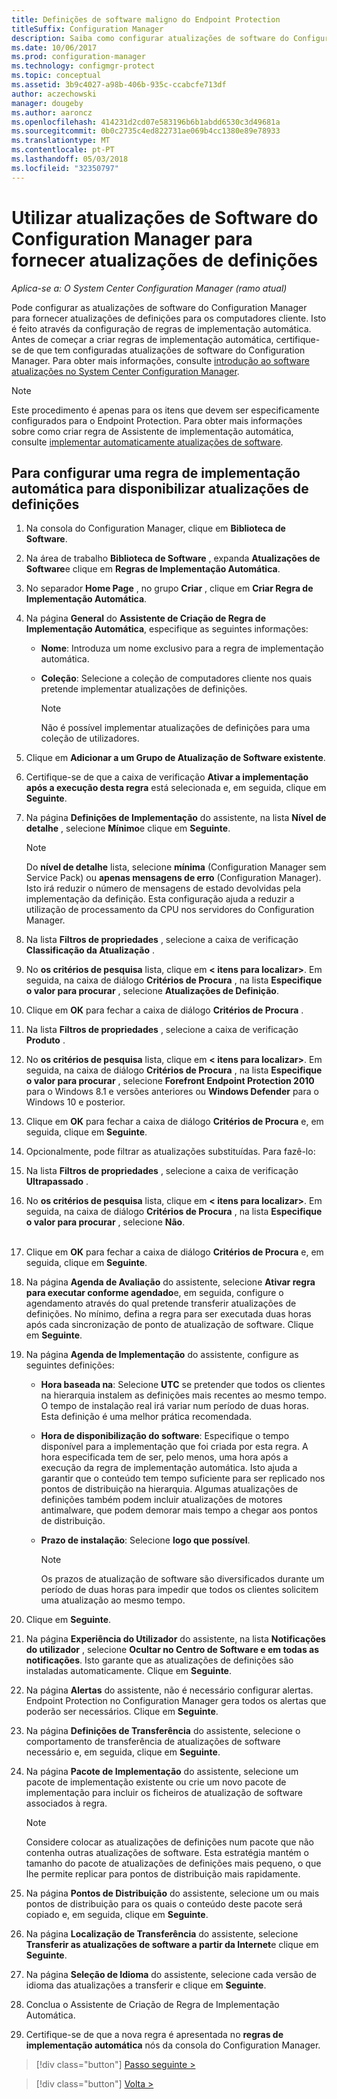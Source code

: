 ```yaml
---
title: Definições de software maligno do Endpoint Protection
titleSuffix: Configuration Manager
description: Saiba como configurar atualizações de software do Configuration Manager para fornecer atualizações de definições para os computadores cliente.
ms.date: 10/06/2017
ms.prod: configuration-manager
ms.technology: configmgr-protect
ms.topic: conceptual
ms.assetid: 3b9c4027-a98b-406b-935c-ccabcfe713df
author: aczechowski
manager: dougeby
ms.author: aaroncz
ms.openlocfilehash: 414231d2cd07e583196b6b1abdd6530c3d49681a
ms.sourcegitcommit: 0b0c2735c4ed822731ae069b4cc1380e89e78933
ms.translationtype: MT
ms.contentlocale: pt-PT
ms.lasthandoff: 05/03/2018
ms.locfileid: "32350797"
---
```

#  <a name="using-configuration-manager-software-updates-to-deliver-definition-updates"></a>Utilizar atualizações de Software do Configuration Manager para fornecer atualizações de definições

*Aplica-se a: O System Center Configuration Manager (ramo atual)*


 Pode configurar as atualizações de software do Configuration Manager para fornecer atualizações de definições para os computadores cliente. Isto é feito através da configuração de regras de implementação automática. Antes de começar a criar regras de implementação automática, certifique-se de que tem configuradas atualizações de software do Configuration Manager. Para obter mais informações, consulte [introdução ao software atualizações no System Center Configuration Manager](/sccm/sum/understand/software-updates-introduction).

> [!NOTE]
>  Este procedimento é apenas para os itens que devem ser especificamente configurados para o Endpoint Protection. Para obter mais informações sobre como criar regra de Assistente de implementação automática, consulte [implementar automaticamente atualizações de software](/sccm/sum/deploy-use/automatically-deploy-software-updates).

## <a name="to-configure-an-automatic-deployment-rule-to-deliver-definition-updates"></a>Para configurar uma regra de implementação automática para disponibilizar atualizações de definições

1.  Na consola do Configuration Manager, clique em **Biblioteca de Software**.

2.  Na área de trabalho **Biblioteca de Software** , expanda **Atualizações de Software**e clique em **Regras de Implementação Automática**.

3.  No separador **Home Page** , no grupo **Criar** , clique em **Criar Regra de Implementação Automática**.

4.  Na página **General** do **Assistente de Criação de Regra de Implementação Automática**, especifique as seguintes informações:

    -   **Nome**: Introduza um nome exclusivo para a regra de implementação automática.

    -   **Coleção**: Selecione a coleção de computadores cliente nos quais pretende implementar atualizações de definições.

        > [!NOTE]
        >  Não é possível implementar atualizações de definições para uma coleção de utilizadores.

5.  Clique em **Adicionar a um Grupo de Atualização de Software existente**.

6.  Certifique-se de que a caixa de verificação  **Ativar a implementação após a execução desta regra** está selecionada e, em seguida, clique em **Seguinte**.

7.  Na página **Definições de Implementação** do assistente, na lista **Nível de detalhe** , selecione **Mínimo**e clique em **Seguinte**.

    > [!NOTE]
    >  Do **nível de detalhe** lista, selecione **mínima** (Configuration Manager sem Service Pack) ou **apenas mensagens de erro** (Configuration Manager). Isto irá reduzir o número de mensagens de estado devolvidas pela implementação da definição. Esta configuração ajuda a reduzir a utilização de processamento da CPU nos servidores do Configuration Manager.

8.  Na lista **Filtros de propriedades** , selecione a caixa de verificação **Classificação da Atualização** .

9. No **os critérios de pesquisa** lista, clique em **< itens para localizar\>**. Em seguida, na caixa de diálogo **Critérios de Procura** , na lista **Especifique o valor para procurar** , selecione **Atualizações de Definição**.

10. Clique em **OK** para fechar a caixa de diálogo **Critérios de Procura** .

11. Na lista **Filtros de propriedades** , selecione a caixa de verificação **Produto** .

12. No **os critérios de pesquisa** lista, clique em **< itens para localizar\>**. Em seguida, na caixa de diálogo **Critérios de Procura** , na lista **Especifique o valor para procurar** , selecione **Forefront Endpoint Protection 2010** para o Windows 8.1 e versões anteriores ou **Windows Defender** para o Windows 10 e posterior.

13. Clique em **OK** para fechar a caixa de diálogo **Critérios de Procura** e, em seguida, clique em **Seguinte**.

14. Opcionalmente, pode filtrar as atualizações substituídas.   Para fazê-lo:
  1.  Na lista **Filtros de propriedades** , selecione a caixa de verificação **Ultrapassado** .
  2.  No **os critérios de pesquisa** lista, clique em **< itens para localizar\>**. Em seguida, na caixa de diálogo **Critérios de Procura** , na lista **Especifique o valor para procurar** , selecione **Não**.  <br><br>

15. Clique em **OK** para fechar a caixa de diálogo **Critérios de Procura** e, em seguida, clique em **Seguinte**.

16. Na página **Agenda de Avaliação** do assistente, selecione **Ativar regra para executar conforme agendado**e, em seguida, configure o agendamento através do qual pretende transferir atualizações de definições. No mínimo, defina a regra para ser executada duas horas após cada sincronização de ponto de atualização de software. Clique em **Seguinte**.

17. Na página **Agenda de Implementação** do assistente, configure as seguintes definições:

    -   **Hora baseada na**: Selecione **UTC** se pretender que todos os clientes na hierarquia instalem as definições mais recentes ao mesmo tempo. O tempo de instalação real irá variar num período de duas horas. Esta definição é uma melhor prática recomendada.

    -   **Hora de disponibilização do software**: Especifique o tempo disponível para a implementação que foi criada por esta regra. A hora especificada tem de ser, pelo menos, uma hora após a execução da regra de implementação automática. Isto ajuda a garantir que o conteúdo tem tempo suficiente para ser replicado nos pontos de distribuição na hierarquia. Algumas atualizações de definições também podem incluir atualizações de motores antimalware, que podem demorar mais tempo a chegar aos pontos de distribuição.

    -   **Prazo de instalação**: Selecione **logo que possível**.

        > [!NOTE]
        >  Os prazos de atualização de software são diversificados durante um período de duas horas para impedir que todos os clientes solicitem uma atualização ao mesmo tempo.

18. Clique em **Seguinte**.

19. Na página **Experiência do Utilizador** do assistente, na lista **Notificações do utilizador** , selecione **Ocultar no Centro de Software e em todas as notificações**.   Isto garante que as atualizações de definições são instaladas automaticamente. Clique em **Seguinte**.

20. Na página **Alertas** do assistente, não é necessário configurar alertas. Endpoint Protection no Configuration Manager gera todos os alertas que poderão ser necessários. Clique em **Seguinte**.

21. Na página **Definições de Transferência** do assistente, selecione o comportamento de transferência de atualizações de software necessário e, em seguida, clique em **Seguinte**.

22. Na página **Pacote de Implementação** do assistente, selecione um pacote de implementação existente ou crie um novo pacote de implementação para incluir os ficheiros de atualização de software associados à regra.

    > [!NOTE]
    >  Considere colocar as atualizações de definições num pacote que não contenha outras atualizações de software. Esta estratégia mantém o tamanho do pacote de atualizações de definições mais pequeno, o que lhe permite replicar para pontos de distribuição mais rapidamente.

23. Na página **Pontos de Distribuição** do assistente, selecione um ou mais pontos de distribuição para os quais o conteúdo deste pacote será copiado e, em seguida, clique em **Seguinte**.

24. Na página **Localização de Transferência** do assistente, selecione **Transferir as atualizações de software a partir da Internet**e clique em **Seguinte**.

25. Na página **Seleção de Idioma** do assistente, selecione cada versão de idioma das atualizações a transferir e clique em **Seguinte**.

26. Conclua o Assistente de Criação de Regra de Implementação Automática.

27. Certifique-se de que a nova regra é apresentada no **regras de implementação automática** nós da consola do Configuration Manager.


> [!div class="button"]
[Passo seguinte >](endpoint-antimalware-policies.md)

> [!div class="button"]
[Volta >](endpoint-configure-alerts.md)
